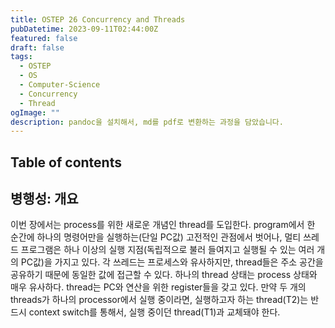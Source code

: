```yaml
---
title: OSTEP 26 Concurrency and Threads
pubDatetime: 2023-09-11T02:44:00Z
featured: false
draft: false
tags:
  - OSTEP
  - OS
  - Computer-Science
  - Concurrency
  - Thread
ogImage: ""
description: pandoc을 설치해서, md를 pdf로 변환하는 과정을 담았습니다.
---
```


## Table of contents

## 병행성: 개요

이번 장에서는 process를 위한 새로운 개념인 thread를 도입한다.
program에서 한 순간에 하나의 명령어만을 실행하는(단일 PC값) 고전적인 관점에서 벗어나, 멀티 쓰레드 프로그램은 하나 이상의 실행 지점(독립적으로 불러 들여지고 실행될 수 있는 여러 개의 PC값)을 가지고 있다.
각 쓰레드는 프로세스와 유사하지만, thread들은 주소 공간을 공유하기 때문에 동일한 값에 접근할 수 있다.
하나의 thread 상태는 process 상태와 매우 유사하다. thread는 PC와 연산을 위한 register들을 갖고 있다.
만약 두 개의 threads가 하나의 processor에서 실행 중이라면, 실행하고자 하는 thread(T2)는 반드시 context switch를 통해서, 실행 중이던 thread(T1)과 교체돼야 한다.
